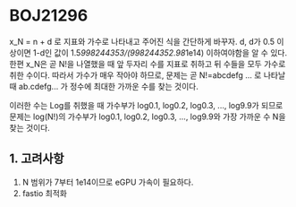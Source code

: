# BOJ21296

x_N = n + d 로 지표와 가수로 나타내고 주어진 식을 간단하게 바꾸자.
d, d가 0.5 이상이면 1-d인 값이 1.5*998244353/(998244352.98*1e14) 이하여야함을 알 수 있다.
한편 x_N은 곧 N!을 나열했을 때 앞 두자리 수를 지표로 취하고 뒤 수들을 모두 가수로 취한 수이다.
따라서 가수가 매우 작아야 하므로, 문제는 곧 N!=abcdefg ... 로 나타날 때
ab.cdefg... 가 정수에 최대한 가까운 수를 찾는 것이다.

이러한 수는 Log를 취했을 때 가수부가 log0.1, log0.2, log0.3, ..., log9.9가 되므로
문제는 log(N!)의 가수부가 log0.1, log0.2, log0.3, ..., log9.9와 가장 가까운 수 N을 찾는 것이다.

## 1. 고려사항
1. N 범위가 7부터 1e14이므로 eGPU 가속이 필요하다.
2. fastio 최적화
